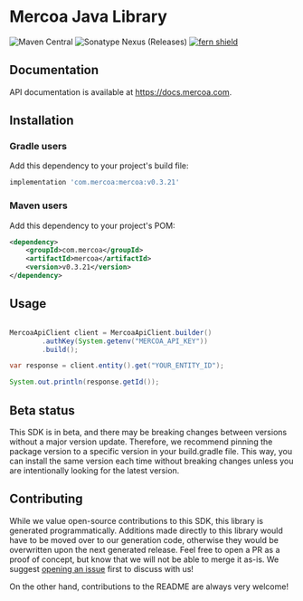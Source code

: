 # Mercoa Java Library

![Maven Central](https://img.shields.io/maven-central/v/com.mercoa/mercoa) 
![Sonatype Nexus (Releases)](https://img.shields.io/nexus/r/com.mercoa/mercoa?server=https%3A%2F%2Fs01.oss.sonatype.org)
[![fern shield](https://img.shields.io/badge/%F0%9F%8C%BF-SDK%20generated%20by%20Fern-brightgreen)](https://buildwithfern.com/?utm_source=mercoa-finance/java/readme)

## Documentation

API documentation is available at <https://docs.mercoa.com>.

## Installation

### Gradle users

Add this dependency to your project's build file:

```groovy
implementation 'com.mercoa:mercoa:v0.3.21'
```

### Maven users

Add this dependency to your project's POM:

```xml
<dependency>
    <groupId>com.mercoa</groupId>
    <artifactId>mercoa</artifactId>
    <version>v0.3.21</version>
</dependency>
```

## Usage

```java

MercoaApiClient client = MercoaApiClient.builder()
        .authKey(System.getenv("MERCOA_API_KEY"))
        .build();

var response = client.entity().get("YOUR_ENTITY_ID");

System.out.println(response.getId());
```

## Beta status

This SDK is in beta, and there may be breaking changes between versions without a major version update. Therefore, we recommend pinning the package version to a specific version in your build.gradle file. This way, you can install the same version each time without breaking changes unless you are intentionally looking for the latest version.

## Contributing

While we value open-source contributions to this SDK, this library is generated programmatically. Additions made directly to this library would have to be moved over to our generation code, otherwise they would be overwritten upon the next generated release. Feel free to open a PR as a proof of concept, but know that we will not be able to merge it as-is. We suggest [opening an issue](https://github.com/mercoa-finance/java) first to discuss with us!

On the other hand, contributions to the README are always very welcome!
